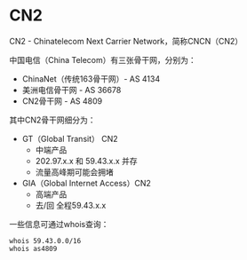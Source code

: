 # CN2

CN2 - Chinatelecom Next Carrier Network，简称CNCN（CN2）

中国电信（China Telecom）有三张骨干网，分别为：

* ChinaNet（传统163骨干网）- AS 4134
* 美洲电信骨干网 - AS 36678
* CN2骨干网 - AS 4809

其中CN2骨干网细分为：

* GT（Global Transit） CN2
  * 中端产品
  * 202.97.x.x 和 59.43.x.x 并存
  * 流量高峰期可能会拥堵
* GIA（Global Internet Access）CN2
  * 高端产品
  * 去/回 全程59.43.x.x

一些信息可通过whois查询：

```
whois 59.43.0.0/16
whois as4809
```

